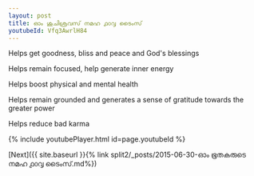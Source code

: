 ```yaml
---
layout: post
title: ഓം ശുചിശ്രവസ് നമഹ ൧൦൮ ടൈംസ്
youtubeId: Vfq3AwrlH84
---
```

 
 
Helps get goodness, bliss and peace and God's blessings
 
Helps remain focused, help generate inner energy 
 
Helps boost physical and mental health 
 
Helps remain grounded and generates a sense of gratitude towards the greater power 
 
Helps reduce bad karma
 
 
 
 


{% include youtubePlayer.html id=page.youtubeId %}
 
[Next]({{ site.baseurl }}{% link  split2/_posts/2015-06-30-ഓം ഭൂതകരുടെ നമഹ ൧൦൮ ടൈംസ്.md%})
 

